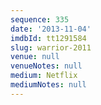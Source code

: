 ```yaml
---
sequence: 335
date: '2013-11-04'
imdbId: tt1291584
slug: warrior-2011
venue: null
venueNotes: null
medium: Netflix
mediumNotes: null
---
```



